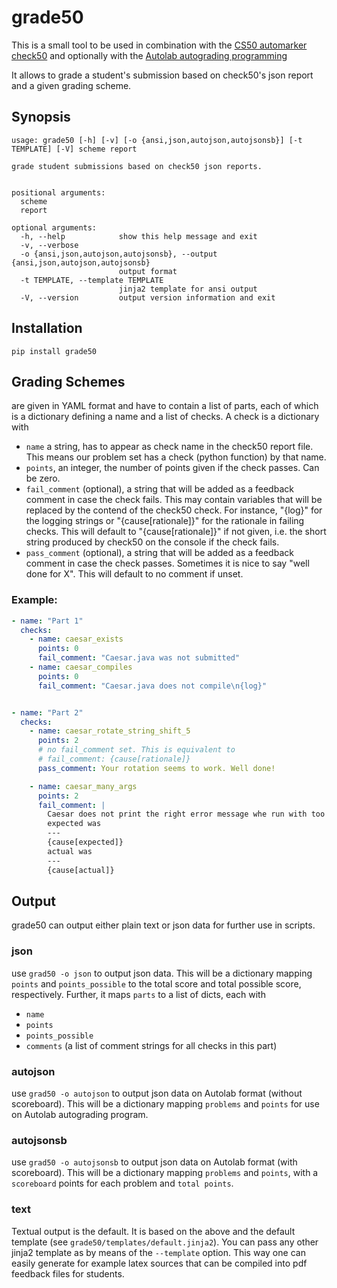# grade50

This is a small tool to be used in combination with the [CS50 automarker check50][check50] and
optionally with the [Autolab autograding programming][Autolab]

It allows to grade a student's submission based on check50's json report and a given grading scheme.

## Synopsis
```
usage: grade50 [-h] [-v] [-o {ansi,json,autojson,autojsonsb}] [-t TEMPLATE] [-V] scheme report

grade student submissions based on check50 json reports.


positional arguments:
  scheme
  report

optional arguments:
  -h, --help            show this help message and exit
  -v, --verbose
  -o {ansi,json,autojson,autojsonsb}, --output {ansi,json,autojson,autojsonsb}
                        output format
  -t TEMPLATE, --template TEMPLATE
                        jinja2 template for ansi output
  -V, --version         output version information and exit
```

## Installation

```
pip install grade50
```

## Grading Schemes

are given in YAML format and have to contain a list of parts, each of which is a dictionary defining a name and a list of checks.
A check is a dictionary with

- `name` a string, has to appear as check name in the check50 report file. This means our problem set has a check (python function) by that name.
- `points`, an integer, the number of points given if the check passes. Can be zero.
- `fail_comment` (optional), a string that will be added as a feedback comment in case the check fails. This may contain variables that will be replaced by the contend of the check50 check. For instance, "{log}" for the logging strings or "{cause[rationale]}" for the rationale in failing checks. This will default to "{cause[rationale]}" if not given, i.e. the short string produced by check50 on the console if the check fails.
- `pass_comment` (optional), a string that will be added as a feedback comment in case the check passes. Sometimes it is nice to say "well done for X". This will default to no comment if unset.

### Example:
```yaml
- name: "Part 1"
  checks:
    - name: caesar_exists
      points: 0
      fail_comment: "Caesar.java was not submitted"
    - name: caesar_compiles
      points: 0
      fail_comment: "Caesar.java does not compile\n{log}"


- name: "Part 2"
  checks:
    - name: caesar_rotate_string_shift_5
      points: 2
      # no fail_comment set. This is equivalent to
      # fail_comment: {cause[rationale]}
      pass_comment: Your rotation seems to work. Well done!

    - name: caesar_many_args
      points: 2
      fail_comment: |
        Caesar does not print the right error message whe run with too many arguments (too many newlines/spaces?).
        expected was
        ---
        {cause[expected]}
        actual was
        ---
        {cause[actual]}
```


## Output

grade50 can output either plain text or json data for further use in scripts.

### json
use `grad50 -o json` to output json data.
This will be a dictionary mapping `points` and `points_possible` to the total score and total possible score, respectively.
Further, it maps `parts` to a list of dicts, each with 

- `name`
- `points`
- `points_possible`
- `comments` (a list of comment strings for all checks in this part)

### autojson
use `grad50 -o autojson` to output json data on Autolab format (without scoreboard).
This will be a dictionary mapping `problems` and `points` for use on Autolab autograding
program.

### autojsonsb
use `grad50 -o autojsonsb` to output json data on Autolab format (with scoreboard).
This will be a dictionary mapping `problems` and `points`, with a `scoreboard` points
for each problem and `total points`.

### text
Textual output is the default. It is based on the above and the default template (see `grade50/templates/default.jinja2`).
You can pass any other jinja2 template as by means of the `--template` option.
This way one can easily generate for example latex sources that can be compiled into pdf feedback files for students.



[check50]: https://github.com/cs50/check50
[Autolab]: https://github.com/autolab/Autolab
